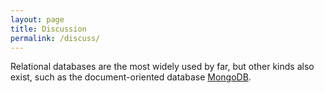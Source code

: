 ```yaml
---
layout: page
title: Discussion
permalink: /discuss/
---
```


Relational databases are the most widely used by far,
but other kinds also exist,
such as the document-oriented database [MongoDB](https://www.mongodb.org).
